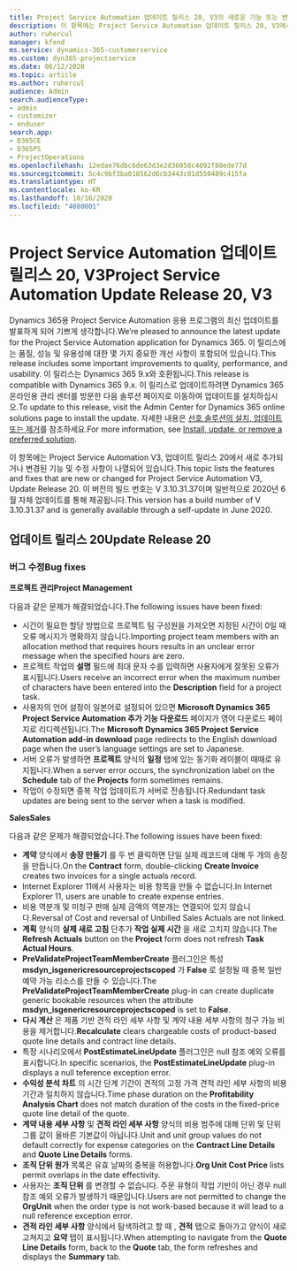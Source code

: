 ```yaml
---
title: Project Service Automation 업데이트 릴리스 20, V3의 새로운 기능 또는 변경된 기능
description: 이 항목에는 Project Service Automation 업데이트 릴리스 20, V3에서 사용할 수 있는 기능 및 수정 사항이 나열되어 있습니다.
author: ruhercul
manager: kfend
ms.service: dynamics-365-customerservice
ms.custom: dyn365-projectservice
ms.date: 06/12/2020
ms.topic: article
ms.author: ruhercul
audience: Admin
search.audienceType:
- admin
- customizer
- enduser
search.app:
- D365CE
- D365PS
- ProjectOperations
ms.openlocfilehash: 12edae76dbc6de63d3e2d36058c4092f80ede77d
ms.sourcegitcommit: 5c4c9bf3ba018562d6cb3443c01d550489c415fa
ms.translationtype: HT
ms.contentlocale: ko-KR
ms.lasthandoff: 10/16/2020
ms.locfileid: "4080001"
---
```

# <a name="project-service-automation-update-release-20-v3"></a><span data-ttu-id="d7cef-103">Project Service Automation 업데이트 릴리스 20, V3</span><span class="sxs-lookup"><span data-stu-id="d7cef-103">Project Service Automation Update Release 20, V3</span></span>

<span data-ttu-id="d7cef-104">Dynamics 365용 Project Service Automation 응용 프로그램의 최신 업데이트를 발표하게 되어 기쁘게 생각합니다.</span><span class="sxs-lookup"><span data-stu-id="d7cef-104">We’re pleased to announce the latest update for the Project Service Automation application for Dynamics 365.</span></span> <span data-ttu-id="d7cef-105">이 릴리스에는 품질, 성능 및 유용성에 대한 몇 가지 중요한 개선 사항이 포함되어 있습니다.</span><span class="sxs-lookup"><span data-stu-id="d7cef-105">This release includes some important improvements to quality, performance, and usability.</span></span> <span data-ttu-id="d7cef-106">이 릴리스는 Dynamics 365 9.x와 호환됩니다.</span><span class="sxs-lookup"><span data-stu-id="d7cef-106">This release is compatible with Dynamics 365 9.x.</span></span> <span data-ttu-id="d7cef-107">이 릴리스로 업데이트하려면 Dynamics 365 온라인용 관리 센터를 방문한 다음 솔루션 페이지로 이동하여 업데이트를 설치하십시오.</span><span class="sxs-lookup"><span data-stu-id="d7cef-107">To update to this release, visit the Admin Center for Dynamics 365 online solutions page to install the update.</span></span> <span data-ttu-id="d7cef-108">자세한 내용은 [선호 솔루션의 설치, 업데이트 또는 제거](https://docs.microsoft.com/power-platform/admin/install-remove-preferred-solution)를 참조하세요.</span><span class="sxs-lookup"><span data-stu-id="d7cef-108">For more information, see [Install, update, or remove a preferred solution](https://docs.microsoft.com/power-platform/admin/install-remove-preferred-solution).</span></span>

<span data-ttu-id="d7cef-109">이 항목에는 Project Service Automation V3, 업데이트 릴리스 20에서 새로 추가되거나 변경된 기능 및 수정 사항이 나열되어 있습니다.</span><span class="sxs-lookup"><span data-stu-id="d7cef-109">This topic lists the features and fixes that are new or changed for Project Service Automation V3, Update Release 20.</span></span> <span data-ttu-id="d7cef-110">이 버전의 빌드 번호는 V 3.10.31.37이며 일반적으로 2020년 6월 자체 업데이트를 통해 제공됩니다.</span><span class="sxs-lookup"><span data-stu-id="d7cef-110">This version has a build number of V 3.10.31.37 and is generally available through a self-update in June 2020.</span></span>

## <a name="update-release-20"></a><span data-ttu-id="d7cef-111">업데이트 릴리스 20</span><span class="sxs-lookup"><span data-stu-id="d7cef-111">Update Release 20</span></span>

### <a name="bug-fixes"></a><span data-ttu-id="d7cef-112">버그 수정</span><span class="sxs-lookup"><span data-stu-id="d7cef-112">Bug fixes</span></span>

<span data-ttu-id="d7cef-113">**프로젝트 관리**</span><span class="sxs-lookup"><span data-stu-id="d7cef-113">**Project Management**</span></span>

<span data-ttu-id="d7cef-114">다음과 같은 문제가 해결되었습니다.</span><span class="sxs-lookup"><span data-stu-id="d7cef-114">The following issues have been fixed:</span></span>

- <span data-ttu-id="d7cef-115">시간이 필요한 할당 방법으로 프로젝트 팀 구성원을 가져오면 지정된 시간이 0일 때 오류 메시지가 명확하지 않습니다.</span><span class="sxs-lookup"><span data-stu-id="d7cef-115">Importing project team members with an allocation method that requires hours results in an unclear error message when the specified hours are zero.</span></span>
- <span data-ttu-id="d7cef-116">프로젝트 작업의 **설명** 필드에 최대 문자 수를 입력하면 사용자에게 잘못된 오류가 표시됩니다.</span><span class="sxs-lookup"><span data-stu-id="d7cef-116">Users receive an incorrect error when the maximum number of characters have been entered into the **Description** field for a project task.</span></span>
- <span data-ttu-id="d7cef-117">사용자의 언어 설정이 일본어로 설정되어 있으면 **Microsoft Dynamics 365 Project Service Automation 추가 기능 다운로드** 페이지가 영어 다운로드 페이지로 리디렉션됩니다.</span><span class="sxs-lookup"><span data-stu-id="d7cef-117">The **Microsoft Dynamics 365 Project Service Automation add-in download** page redirects to the English download page when the user’s language settings are set to Japanese.</span></span>
- <span data-ttu-id="d7cef-118">서버 오류가 발생하면 **프로젝트** 양식의 **일정** 탭에 있는 동기화 레이블이 때때로 유지됩니다.</span><span class="sxs-lookup"><span data-stu-id="d7cef-118">When a server error occurs, the synchronization label on the **Schedule** tab of the **Projects** form sometimes remains.</span></span>
- <span data-ttu-id="d7cef-119">작업이 수정되면 중복 작업 업데이트가 서버로 전송됩니다.</span><span class="sxs-lookup"><span data-stu-id="d7cef-119">Redundant task updates are being sent to the server when a task is modified.</span></span>

<span data-ttu-id="d7cef-120">**Sales**</span><span class="sxs-lookup"><span data-stu-id="d7cef-120">**Sales**</span></span>

<span data-ttu-id="d7cef-121">다음과 같은 문제가 해결되었습니다.</span><span class="sxs-lookup"><span data-stu-id="d7cef-121">The following issues have been fixed:</span></span>

- <span data-ttu-id="d7cef-122">**계약** 양식에서 **송장 만들기** 를 두 번 클릭하면 단일 실제 레코드에 대해 두 개의 송장을 만듭니다.</span><span class="sxs-lookup"><span data-stu-id="d7cef-122">On the **Contract** form, double-clicking **Create Invoice** creates two invoices for a single actuals record.</span></span>
- <span data-ttu-id="d7cef-123">Internet Explorer 11에서 사용자는 비용 항목을 만들 수 없습니다.</span><span class="sxs-lookup"><span data-stu-id="d7cef-123">In Internet Explorer 11, users are unable to create expense entries.</span></span>
- <span data-ttu-id="d7cef-124">비용 역분개 및 미청구 판매 실제 금액의 역분개는 연결되어 있지 않습니다.</span><span class="sxs-lookup"><span data-stu-id="d7cef-124">Reversal of Cost and reversal of Unbilled Sales Actuals are not linked.</span></span>
- <span data-ttu-id="d7cef-125">**계획** 양식의 **실제 새로 고침** 단추가 **작업 실제 시간** 을 새로 고치지 않습니다.</span><span class="sxs-lookup"><span data-stu-id="d7cef-125">The **Refresh Actuals** button on the **Project** form does not refresh **Task Actual Hours**.</span></span>
- <span data-ttu-id="d7cef-126">**PreValidateProjectTeamMemberCreate** 플러그인은 특성 **msdyn_isgenericresourceprojectscoped** 가 **False** 로 설정될 때 중복 일반 예약 가능 리소스를 만들 수 있습니다.</span><span class="sxs-lookup"><span data-stu-id="d7cef-126">The **PreValidateProjectTeamMemberCreate** plug-in can create duplicate generic bookable resources when the attribute **msdyn_isgenericresourceprojectscoped** is set to **False**.</span></span>
- <span data-ttu-id="d7cef-127">**다시 계산** 은 제품 기반 견적 라인 세부 사항 및 계약 내용 세부 사항의 청구 가능 비용을 제거합니다.</span><span class="sxs-lookup"><span data-stu-id="d7cef-127">**Recalculate** clears chargeable costs of product-based quote line details and contract line details.</span></span>
- <span data-ttu-id="d7cef-128">특정 시나리오에서 **PostEstimateLineUpdate** 플러그인은 null 참조 예외 오류를 표시합니다.</span><span class="sxs-lookup"><span data-stu-id="d7cef-128">In specific scenarios, the **PostEstimateLineUpdate** plug-in displays a null teference exception error.</span></span>
- <span data-ttu-id="d7cef-129">**수익성 분석 차트** 의 시간 단계 기간이 견적의 고정 가격 견적 라인 세부 사항의 비용 기간과 일치하지 않습니다.</span><span class="sxs-lookup"><span data-stu-id="d7cef-129">Time phase duration on the **Profitability Analysis Chart** does not match duration of the costs in the fixed-price quote line detail of the quote.</span></span>
- <span data-ttu-id="d7cef-130">**계약 내용 세부 사항** 및 **견적 라인 세부 사항** 양식의 비용 범주에 대해 단위 및 단위 그룹 값이 올바른 기본값이 아닙니다.</span><span class="sxs-lookup"><span data-stu-id="d7cef-130">Unit and unit group values do not default correctly for expense categories on the **Contract Line Details** and **Quote Line Details** forms.</span></span>
- <span data-ttu-id="d7cef-131">**조직 단위 원가** 목록은 유효 날짜의 중복을 허용합니다.</span><span class="sxs-lookup"><span data-stu-id="d7cef-131">**Org Unit Cost Price** lists permit overlaps in the date effectivity.</span></span>
- <span data-ttu-id="d7cef-132">사용자는 **조직 단위** 를 변경할 수 없습니다. 주문 유형이 작업 기반이 아닌 경우 null 참조 예외 오류가 발생하기 때문입니다.</span><span class="sxs-lookup"><span data-stu-id="d7cef-132">Users are not permitted to change the **OrgUnit** when the order type is not work-based because it will lead to a null reference exception error.</span></span>
- <span data-ttu-id="d7cef-133">**견적 라인 세부 사항** 양식에서 탐색하려고 할 때 , **견적** 탭으로 돌아가고 양식이 새로 고쳐지고 **요약** 탭이 표시됩니다.</span><span class="sxs-lookup"><span data-stu-id="d7cef-133">When attempting to navigate from the **Quote Line Details** form, back to the **Quote** tab, the form refreshes and displays the **Summary** tab.</span></span>
